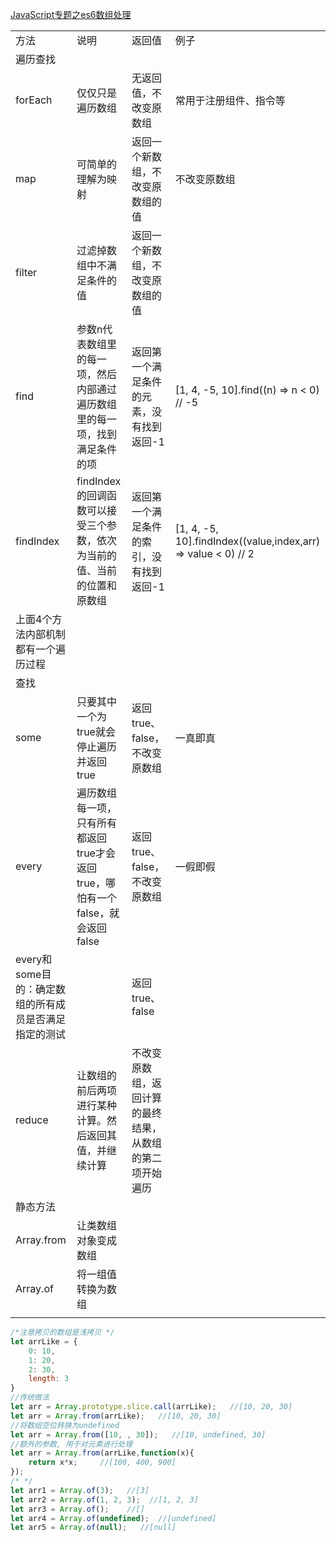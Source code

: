 [JavaScript专题之es6数组处理](#top)

<table>
   <tr>
      <td>方法</td>
      <td>说明</td>
      <td>返回值</td>
      <td>例子</td>
   </tr>
   <tr>
      <td>遍历查找</td>
      <td></td>
      <td></td>
      <td></td>
   </tr>
   <tr>
      <td>forEach</td>
      <td>仅仅只是遍历数组</td>
      <td>无返回值，不改变原数组</td>
      <td>常用于注册组件、指令等</td>
   </tr>
   <tr>
      <td>map</td>
      <td>可简单的理解为映射</td>
      <td>返回一个新数组，不改变原数组的值</td>
      <td>不改变原数组</td>
   </tr>
   <tr>
      <td>filter</td>
      <td>过滤掉数组中不满足条件的值</td>
      <td>返回一个新数组，不改变原数组的值</td>
      <td></td>
   </tr>
   <tr>
      <td>find</td>
      <td>参数n代表数组里的每一项，然后内部通过遍历数组里的每一项，找到满足条件的项</td>
      <td>返回第一个满足条件的元素，没有找到返回-1</td>
      <td>[1, 4, -5, 10].find((n) => n < 0) // -5</td>
   </tr>
   <tr>
      <td>findIndex</td>
      <td>findIndex的回调函数可以接受三个参数，依次为当前的值、当前的位置和原数组</td>
      <td>返回第一个满足条件的索引，没有找到返回-1</td>
      <td>[1, 4, -5, 10].findIndex((value,index,arr) => value < 0) // 2</td>
   </tr>
   <tr>
      <td>上面4个方法内部机制都有一个遍历过程</td>
      <td></td>
      <td></td>
      <td></td>
   </tr>
   <tr>
      <td>查找</td>
      <td></td>
      <td></td>
      <td></td>
   </tr>
   <tr>
      <td>some</td>
      <td>只要其中一个为true就会停止遍历并返回true</td>
      <td>返回true、false，不改变原数组</td>
      <td>一真即真</td>
   </tr>
   <tr>
      <td>every</td>
      <td>遍历数组每一项，只有所有都返回true才会返回true，哪怕有一个false，就会返回false</td>
      <td>返回true、false，不改变原数组</td>
      <td>一假即假</td>
   </tr>
   <tr>
      <td>every和some目的：确定数组的所有成员是否满足指定的测试</td>
      <td></td>
      <td>返回true、false</td>
      <td></td>
   </tr>
   <tr>
      <td>reduce</td>
      <td>让数组的前后两项进行某种计算。然后返回其值，并继续计算</td>
      <td>不改变原数组，返回计算的最终结果，从数组的第二项开始遍历</td>
      <td></td>
   </tr>
   <tr>
      <td>静态方法</td>
      <td></td>
      <td></td>
      <td></td>
   </tr>
   <tr>
      <td>Array.from</td>
      <td>让类数组对象变成数组</td>
      <td></td>
      <td></td>
   </tr>
   <tr>
      <td>Array.of</td>
      <td>将一组值转换为数组</td>
      <td></td>
      <td></td>
   </tr>
   <tr>
      <td></td>
   </tr>
</table>

```javascript
/*注意拷贝的数组是浅拷贝 */
let arrLike = {
    0: 10,
    1: 20,
    2: 30,
    length: 3
}
//传统做法
let arr = Array.prototype.slice.call(arrLike);   //[10, 20, 30]
let arr = Array.from(arrLike);   //[10, 20, 30]
//将数组空位转换为undefined
let arr = Array.from([10, , 30]);   //[10, undefined, 30]
//额外的参数, 用于对元素进行处理 
let arr = Array.from(arrLike,function(x){
    return x*x;     //[100, 400, 900]
});
/* */
let arr1 = Array.of(3);   //[3]
let arr2 = Array.of(1, 2, 3);  //[1, 2, 3]
let arr3 = Array.of();    //[]
let arr4 = Array.of(undefined);  //[undefined]
let arr5 = Array.of(null);   //[null]
```
